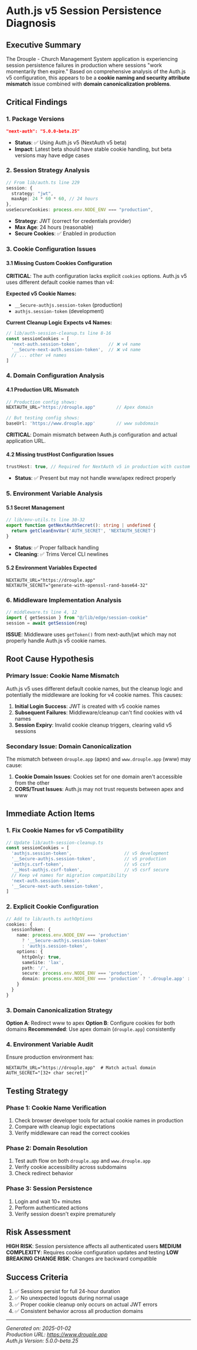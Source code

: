 # Auth.js v5 Session Persistence Diagnosis

## Executive Summary
The Drouple - Church Management System application is experiencing session persistence failures in production where sessions "work momentarily then expire." Based on comprehensive analysis of the Auth.js v5 configuration, this appears to be a **cookie naming and security attribute mismatch** issue combined with **domain canonicalization problems**.

## Critical Findings

### 1. Package Versions
```json
"next-auth": "5.0.0-beta.25"
```
- **Status**: ✅ Using Auth.js v5 (NextAuth v5 beta)
- **Impact**: Latest beta should have stable cookie handling, but beta versions may have edge cases

### 2. Session Strategy Analysis
```typescript
// From lib/auth.ts line 229
session: {
  strategy: "jwt",
  maxAge: 24 * 60 * 60, // 24 hours
},
useSecureCookies: process.env.NODE_ENV === "production",
```
- **Strategy**: JWT (correct for credentials provider)
- **Max Age**: 24 hours (reasonable)
- **Secure Cookies**: ✅ Enabled in production

### 3. Cookie Configuration Issues

#### 3.1 Missing Custom Cookies Configuration
**CRITICAL**: The auth configuration lacks explicit `cookies` options. Auth.js v5 uses different default cookie names than v4:

**Expected v5 Cookie Names:**
- `__Secure-authjs.session-token` (production)
- `authjs.session-token` (development)

**Current Cleanup Logic Expects v4 Names:**
```typescript
// lib/auth-session-cleanup.ts line 8-16
const sessionCookies = [
  'next-auth.session-token',           // ❌ v4 name
  '__Secure-next-auth.session-token',  // ❌ v4 name
  // ... other v4 names
]
```

### 4. Domain Configuration Analysis

#### 4.1 Production URL Mismatch
```typescript
// Production config shows:
NEXTAUTH_URL="https://drouple.app"        // Apex domain

// But testing config shows:
baseUrl: 'https://www.drouple.app'        // www subdomain
```

**CRITICAL**: Domain mismatch between Auth.js configuration and actual application URL.

#### 4.2 Missing trustHost Configuration Issues
```typescript
trustHost: true, // Required for NextAuth v5 in production with custom domains
```
- **Status**: ✅ Present but may not handle www/apex redirect properly

### 5. Environment Variable Analysis

#### 5.1 Secret Management
```typescript
// lib/env-utils.ts line 30-32
export function getNextAuthSecret(): string | undefined {
  return getCleanEnvVar('AUTH_SECRET', 'NEXTAUTH_SECRET')
}
```
- **Status**: ✅ Proper fallback handling
- **Cleaning**: ✅ Trims Vercel CLI newlines

#### 5.2 Environment Variables Expected
```env
NEXTAUTH_URL="https://drouple.app"
NEXTAUTH_SECRET="generate-with-openssl-rand-base64-32"
```

### 6. Middleware Implementation Analysis

```typescript
// middleware.ts line 4, 12
import { getSession } from "@/lib/edge/session-cookie"
session = await getSession(req)
```

**ISSUE**: Middleware uses `getToken()` from next-auth/jwt which may not properly handle Auth.js v5 cookie names.

## Root Cause Hypothesis

### Primary Issue: Cookie Name Mismatch
Auth.js v5 uses different default cookie names, but the cleanup logic and potentially the middleware are looking for v4 cookie names. This causes:

1. **Initial Login Success**: JWT is created with v5 cookie names
2. **Subsequent Failures**: Middleware/cleanup can't find cookies with v4 names
3. **Session Expiry**: Invalid cookie cleanup triggers, clearing valid v5 sessions

### Secondary Issue: Domain Canonicalization
The mismatch between `drouple.app` (apex) and `www.drouple.app` (www) may cause:

1. **Cookie Domain Issues**: Cookies set for one domain aren't accessible from the other
2. **CORS/Trust Issues**: Auth.js may not trust requests between apex and www

## Immediate Action Items

### 1. Fix Cookie Names for v5 Compatibility
```typescript
// Update lib/auth-session-cleanup.ts
const sessionCookies = [
  'authjs.session-token',                    // v5 development
  '__Secure-authjs.session-token',           // v5 production
  'authjs.csrf-token',                       // v5 csrf
  '__Host-authjs.csrf-token',                // v5 csrf secure
  // Keep v4 names for migration compatibility
  'next-auth.session-token',
  '__Secure-next-auth.session-token',
]
```

### 2. Explicit Cookie Configuration
```typescript
// Add to lib/auth.ts authOptions
cookies: {
  sessionToken: {
    name: process.env.NODE_ENV === 'production' 
      ? '__Secure-authjs.session-token' 
      : 'authjs.session-token',
    options: {
      httpOnly: true,
      sameSite: 'lax',
      path: '/',
      secure: process.env.NODE_ENV === 'production',
      domain: process.env.NODE_ENV === 'production' ? '.drouple.app' : undefined
    }
  }
}
```

### 3. Domain Canonicalization Strategy
**Option A**: Redirect www to apex
**Option B**: Configure cookies for both domains
**Recommended**: Use apex domain (`drouple.app`) consistently

### 4. Environment Variable Audit
Ensure production environment has:
```env
NEXTAUTH_URL="https://drouple.app"  # Match actual domain
AUTH_SECRET="[32+ char secret]"
```

## Testing Strategy

### Phase 1: Cookie Name Verification
1. Check browser developer tools for actual cookie names in production
2. Compare with cleanup logic expectations
3. Verify middleware can read the correct cookies

### Phase 2: Domain Resolution
1. Test auth flow on both `drouple.app` and `www.drouple.app`
2. Verify cookie accessibility across subdomains
3. Check redirect behavior

### Phase 3: Session Persistence
1. Login and wait 10+ minutes
2. Perform authenticated actions
3. Verify session doesn't expire prematurely

## Risk Assessment

**HIGH RISK**: Session persistence affects all authenticated users
**MEDIUM COMPLEXITY**: Requires cookie configuration updates and testing
**LOW BREAKING CHANGE RISK**: Changes are backward compatible

## Success Criteria

1. ✅ Sessions persist for full 24-hour duration
2. ✅ No unexpected logouts during normal usage
3. ✅ Proper cookie cleanup only occurs on actual JWT errors
4. ✅ Consistent behavior across all production domains

---

*Generated on: 2025-01-02*  
*Production URL: https://www.drouple.app*  
*Auth.js Version: 5.0.0-beta.25*